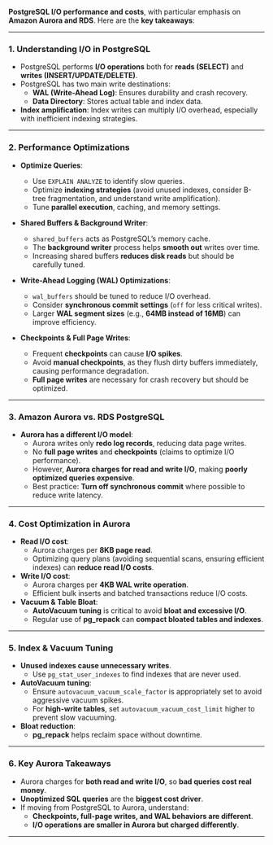  **PostgreSQL I/O performance and costs**, with particular emphasis on **Amazon Aurora and RDS**. Here are the **key takeaways**:

---

### **1. Understanding I/O in PostgreSQL**
- PostgreSQL performs **I/O operations** both for **reads (SELECT)** and **writes (INSERT/UPDATE/DELETE)**.
- PostgreSQL has two main write destinations:
  - **WAL (Write-Ahead Log)**: Ensures durability and crash recovery.
  - **Data Directory**: Stores actual table and index data.
- **Index amplification**: Index writes can multiply I/O overhead, especially with inefficient indexing strategies.

---

### **2. Performance Optimizations**
- **Optimize Queries**:
  - Use `EXPLAIN ANALYZE` to identify slow queries.
  - Optimize **indexing strategies** (avoid unused indexes, consider B-tree fragmentation, and understand write amplification).
  - Tune **parallel execution**, caching, and memory settings.

- **Shared Buffers & Background Writer**:
  - `shared_buffers` acts as PostgreSQL’s memory cache.
  - The **background writer** process helps **smooth out** writes over time.
  - Increasing shared buffers **reduces disk reads** but should be carefully tuned.

- **Write-Ahead Logging (WAL) Optimizations**:
  - `wal_buffers` should be tuned to reduce I/O overhead.
  - Consider **synchronous commit settings** (`off` for less critical writes).
  - Larger **WAL segment sizes** (e.g., **64MB instead of 16MB**) can improve efficiency.

- **Checkpoints & Full Page Writes**:
  - Frequent **checkpoints** can cause **I/O spikes**.
  - Avoid **manual checkpoints**, as they flush dirty buffers immediately, causing performance degradation.
  - **Full page writes** are necessary for crash recovery but should be optimized.

---

### **3. Amazon Aurora vs. RDS PostgreSQL**
- **Aurora has a different I/O model**:
  - Aurora writes only **redo log records**, reducing data page writes.
  - No **full page writes** and **checkpoints** (claims to optimize I/O performance).
  - However, **Aurora charges for read and write I/O**, making **poorly optimized queries expensive**.
  - Best practice: **Turn off synchronous commit** where possible to reduce write latency.

---

### **4. Cost Optimization in Aurora**
- **Read I/O cost**:
  - Aurora charges per **8KB page read**.
  - Optimizing query plans (avoiding sequential scans, ensuring efficient indexes) can **reduce read I/O costs**.
- **Write I/O cost**:
  - Aurora charges per **4KB WAL write operation**.
  - Efficient bulk inserts and batched transactions reduce I/O costs.
- **Vacuum & Table Bloat**:
  - **AutoVacuum tuning** is critical to avoid **bloat and excessive I/O**.
  - Regular use of **pg_repack** can **compact bloated tables and indexes**.

---

### **5. Index & Vacuum Tuning**
- **Unused indexes cause unnecessary writes**.
  - Use `pg_stat_user_indexes` to find indexes that are never used.
- **AutoVacuum tuning**:
  - Ensure `autovacuum_vacuum_scale_factor` is appropriately set to avoid aggressive vacuum spikes.
  - For **high-write tables**, set `autovacuum_vacuum_cost_limit` higher to prevent slow vacuuming.
- **Bloat reduction**:
  - **pg_repack** helps reclaim space without downtime.

---

### **6. Key Aurora Takeaways**
- Aurora charges for **both read and write I/O**, so **bad queries cost real money**.
- **Unoptimized SQL queries** are the **biggest cost driver**.
- If moving from PostgreSQL to Aurora, understand:
  - **Checkpoints, full-page writes, and WAL behaviors are different**.
  - **I/O operations are smaller in Aurora but charged differently**.

---
